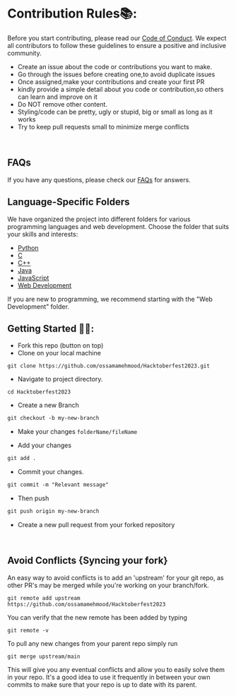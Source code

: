 # Contribution Rules📚:

Before you start contributing, please read our [Code of Conduct](codeofconduct.md). We expect all contributors to follow these guidelines to ensure a positive and inclusive community.


- Create an issue about the code or contributions you want to make.
- Go through the issues before creating one,to avoid duplicate issues
- Once assigned,make your contributions and create your first PR
- kindly provide a simple detail about you code or contribution,so others can learn and improve on it
- Do NOT remove other content.
- Styling/code can be pretty, ugly or stupid, big or small as long as it works
- Try to keep pull requests small to minimize merge conflicts

<br>

## FAQs
If you have any questions, please check our [FAQs](faqs.md) for answers.



## Language-Specific Folders

We have organized the project into different folders for various programming languages and web development. Choose the folder that suits your skills and interests:

- [Python](Python/)
- [C](C/)
- [C++](C++/)
- [Java](Java/)
- [JavaScript](JavaScript/)
- [Web Development](Web-Development/)

If you are new to programming, we recommend starting with the "Web Development" folder.

## Getting Started 🤩🤗:

- Fork this repo (button on top)
- Clone on your local machine

```terminal
git clone https://github.com/ossamamehmood/Hacktoberfest2023.git
```
- Navigate to project directory.
```terminal
cd Hacktoberfest2023
```

- Create a new Branch

```markdown
git checkout -b my-new-branch
```
- Make your changes `folderName/fileName`

- Add your changes
```markdown
git add .
```
- Commit your changes.

```markdown
git commit -m "Relevant message"
```
- Then push 
```markdown
git push origin my-new-branch
```


- Create a new pull request from your forked repository

<br>

## Avoid Conflicts {Syncing your fork}

An easy way to avoid conflicts is to add an 'upstream' for your git repo, as other PR's may be merged while you're working on your branch/fork.   

```terminal
git remote add upstream https://github.com/ossamamehmood/Hacktoberfest2023
```

You can verify that the new remote has been added by typing
```terminal
git remote -v
```

To pull any new changes from your parent repo simply run
```terminal
git merge upstream/main
```

This will give you any eventual conflicts and allow you to easily solve them in your repo. It's a good idea to use it frequently in between your own commits to make sure that your repo is up to date with its parent.
